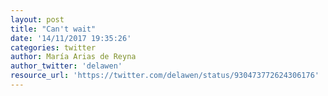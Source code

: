 ```yaml
---
layout: post
title: "Can't wait"
date: '14/11/2017 19:35:26'
categories: twitter
author: María Arias de Reyna
author_twitter: 'delawen'
resource_url: 'https://twitter.com/delawen/status/930473772624306176'
---
```

